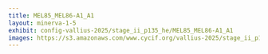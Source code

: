 ```yaml
---
title: MEL85_MEL86-A1_A1
layout: minerva-1-5
exhibit: config-vallius-2025/stage_ii_p135_he/MEL85_MEL86-A1_A1
images: https://s3.amazonaws.com/www.cycif.org/vallius-2025/stage_ii_p135_he/MEL85_MEL86-A1_A1
---
```

